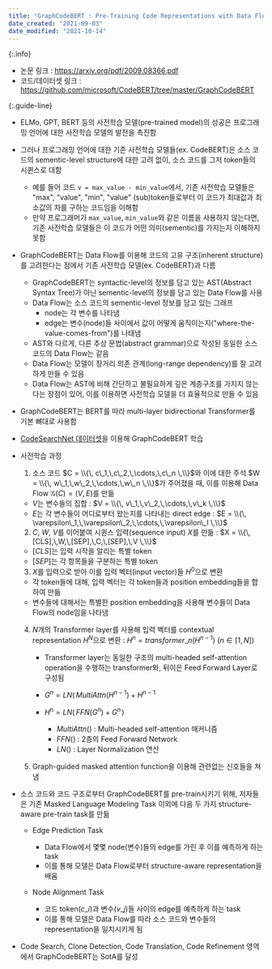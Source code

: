 ```yaml
---
title: "GraphCodeBERT : Pre-Training Code Representations with Data Flow"
date_created: "2021-09-03"
date_modified: "2021-10-14"
---
```


{:.info}
- 논문 링크 : <https://arxiv.org/pdf/2009.08366.pdf>
- 코드/데이터셋 링크 : <https://github.com/microsoft/CodeBERT/tree/master/GraphCodeBERT>

{:.guide-line}
- ELMo, GPT, BERT 등의 사전학습 모델(pre-trained model)의 성공은 프로그래밍 언어에 대한 사전학습 모델의 발전을 촉진함
- 그러나 프로그래밍 언어에 대한 기존 사전학습 모델들(ex. CodeBERT)은 소스 코드의 sementic-level structure에 대한 고려 없이, 소스 코드를 그저 token들의 시퀸스로 대함
  - 예를 들어 코드 `v = max_value - min_value`에서, 기존 사전학습 모델들은 "max", "value", "min", "value" (sub)token들로부터 이 코드가 최대값과 최소값의 차를 구하는 코드임을 이해함
  - 만약 프로그래머가 `max_value`, `min_value`와 같은 이름을 사용하지 않는다면, 기존 사전학습 모델들은 이 코드가 어떤 의미(sementic)를 가지는지 이해하지 못함

- GraphCodeBERT는 Data Flow를 이용해 코드의 고유 구조(inherent structure)를 고려한다는 점에서 기존 사전학습 모델(ex. CodeBERT)과 다름
  - GraphCodeBERT는 syntactic-level의 정보를 담고 있는 AST(Abstract Syntax Tree)가 아닌 sementic-level의 정보를 담고 있는 Data Flow를 사용
  - Data Flow는 소스 코드의 sementic-level 정보를 담고 있는 그래프
    - node는 각 변수를 나타냄
    - edge는 변수(node)들 사이에서 값이 어떻게 움직이는지("where-the-value-comes-from")를 나태냄
  - AST와 다르게, 다른 추상 문법(abstract grammar)으로 작성된 동일한 소스 코드의 Data Flow는 같음
  - Data Flow는 모델이 장거리 의존 관계(long-range dependency)를 잘 고려하게 만들 수 있음
  - Data Flow는 AST에 비해 간단하고 불필요하게 깊은 계층구조를 가지지 않는다는 장점이 있어, 이를 이용하면 사전학습 모델을 더 효율적으로 만들 수 있음

- GraphCodeBERT는 BERT를 따라 multi-layer bidirectional Transformer를 기본 뼈대로 사용함

- [CodeSearchNet 데이터셋](/paper_review/papers-of-nlp-for-source-code#kramdown_codesearchnet-challenge--evaluating-the-state-of-semantic-code-search)을 이용해 GraphCodeBERT 학습

- 사전학습 과정
  1. 소스 코드 $C = \\{\, c\_1,\,c\_2,\,\cdots,\,c\_n \,\\}$와 이에 대한 주석 $W = \\{\, w\_1,\,w\_2,\,\cdots,\,w\_n \,\\}$가 주어졌을 때, 이를 이용해 Data Flow $\mathcal{G}(C) = (V,\,E)$를 만듦
    - $V$는 변수들의 집합 : $V = \\{\, v\_1,\,v\_2,\,\cdots,\,v\_k \,\\}$
    - $E$는 각 변수들이 어디로부터 왔는지를 나타내는 direct edge : $E = \\{\, \varepsilon\_1,\,\varepsilon\_2,\,\cdots,\,\varepsilon\_l \,\\}$
  
  2. $C$, $W$, $V$를 이어붙여 시퀸스 입력(sequence input) $X$를 만듦 : $X = \\{\, [CLS],\,W,\,[SEP],\,C,\,[SEP],\,V \,\\}$
    - $[CLS]$는 입력 시작을 알리는 특별 token
    - $[SEP]$는 각 항목들을 구분하는 특별 token
  
  3. $X$를 입력으로 받아 이를 입력 벡터(input vector)들 $H^0$으로 변환
    - 각 token들에 대해, 입력 벡터는 각 token들과 position embedding들을 합하여 만듦
    - 변수들에 대해서는 특별한 position embedding을 사용해 변수들이 Data Flow의 node임을 나타냄
  
  4. $N$개의 Transformer layer를 사용해 입력 벡터를 contextual representation $H^N$으로 변환 : $H^n = transformer\_n (H^{n-1})$ ($n \in [1,\,N]$)
       - Transformer layer는 동일한 구조의 multi-headed self-attention operation을 수행하는 transformer와, 뒤이은 Feed Forward Layer로 구성됨
       - $G^n = LN(\,MultiAttn(H^{n-1}) + H^{n-1}$
       - $H^n = LN(\,FFN(G^n) + G^n\,)$
         
         - $MultiAttn()$ : Multi-headed self-attention 매커니즘
         - $FFN()$ : 2층의 Feed Forward Network
         - $LN()$ : Layer Normalization 연산
  
  5. Graph-guided masked attention function을 이용해 관련없는 신호들을 쳐냄

- 소스 코드와 코드 구조로부터 GraphCodeBERT를 pre-train시키기 위해, 저자들은 기존 Masked Language Modeling Task 이외에 다음 두 가지 structure-aware pre-train task를 만듦
  - Edge Prediction Task
    - Data Flow에서 몇몇 node(변수)들의 edge를 가린 후 이를 예측하게 하는 task
    - 이를 통해 모델은 Data Flow로부터 structure-aware representation을 배움
  
  - Node Alignment Task
    - 코드 token($c\_i$)과 변수($v\_j$)들 사이의 edge를 예측하게 하는 task
    - 이를 통해 모델은 Data Flow를 따라 소스 코드와 변수들의 representation을 일치시키게 됨

- Code Search, Clone Detection, Code Translation, Code Refinement 영역에서 GraphCodeBERT는 SotA를 달성